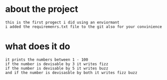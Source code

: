 # about the project
    this is the first progect i did using an enviormant
    i added the requiremenrs.txt file to the git also for your convinience

# what does it do 
    it prints the numbers between 1 - 100 
    if the number is devisable by 3 it writes fizz 
    if the number is devisable by 5 it writes buzz 
    and if the number is devisasble by both it writes fizz buzz
